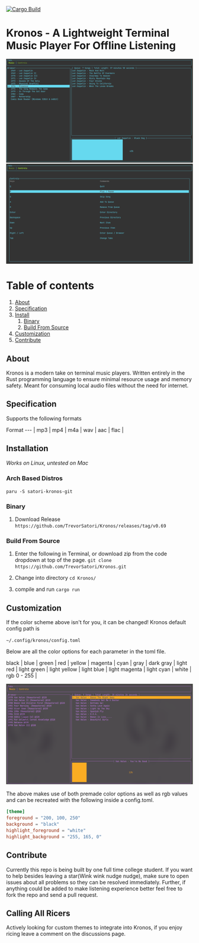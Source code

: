 [![Cargo Build](https://github.com/TrevorSatori/Kronos/actions/workflows/main.yml/badge.svg)](https://github.com/TrevorSatori/Kronos/actions/workflows/main.yml)
# Kronos - A Lightweight Terminal Music Player For Offline Listening

![Music](assets/music_tab.png?raw=true)
![Controls](assets/controls_tab.png?raw=true)

# Table of contents
1. [About](#About)
2. [Specification](#Specifications)
3. [Install](#Installation)
    1. [Binary](#Binary)
    2. [Build From Source](#Source)
4. [Customization](#Customization)
5. [Contribute](#Contribute)

## About 

Kronos is a modern take on terminal music players. Written entirely in the Rust programming language to ensure minimal resource usage and memory safety. Meant for consuming local audio files without the need for internet.  

## Specification

Supports the following formats

Format
--- | 
mp3 |
mp4 |
m4a |
wav |
aac |
flac |

## Installation

*Works on Linux, untested on Mac*

### Arch Based Distros

``
    paru -S satori-kronos-git
``

### Binary

1. Download Release 
``
    https://github.com/TrevorSatori/Kronos/releases/tag/v0.69
``
### Build From Source

1. Enter the following in Terminal, or download zip from the code dropdown at top of the page.
``
    git clone https://github.com/TrevorSatori/Kronos.git
``

2. Change into directory
``
    cd Kronos/
``

3. compile and run
``
    cargo run
``

## Customization

If the color scheme above isn't for you, it can be changed! Kronos default config path is

``
    ~/.config/kronos/config.toml
``

Below are all the color options for each parameter in the toml file. 

black | blue | green | red |
yellow | magenta | cyan | gray |
dark gray | light red | light green | light yellow | light blue | 
light magenta | light cyan | white | 
rgb 0 - 255 |


![Customized](assets/customized.png?raw=true)

The above makes use of both premade color options as well as rgb values and can be recreated with the following inside a config.toml.

```toml
[theme]
foreground = "200, 100, 250"
background = "black"
highlight_foreground = "white"
highlight_background = "255, 165, 0" 
```
                        
## Contribute

Currently this repo is being built by one full time college student. If you want to help besides leaving a star(Wink wink nudge nudge), make sure to open issues about all problems so they can be resolved immediately. Further, if anything could be added to make listening experience better feel free to fork the repo and send a pull request.

## Calling All Ricers
Actively looking for custom themes to integrate into Kronos, if you enjoy ricing leave a comment on the discussions page.




